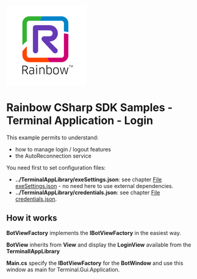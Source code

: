 ![Rainbow](../../../logo_rainbow.png)

# Rainbow CSharp SDK Samples - Terminal Application - Login

This example permits to understand:
- how to manage login / logout features
- the AutoReconnection service

You need first to set configuration files:
- **../TerminalAppLibrary/exeSettings.json**: see chapter [File exeSettings.json](./../../ConfigurationFiles.md#exeSettings.json) - no need here to use external dependencies.
- **../TerminalAppLibrary/credentials.json**: see chapter [File credentials.json](./../../ConfigurationFiles.md#credentials.json).

## How it works

**BotViewFactory** implements the **IBotViewFactory** in the easiest way.

**BotView** inherits from **View** and display the **LoginView** available from the **TerminallAppLibrary**

**Main.cs** specify the **IBotViewFactory** for the **BotWindow** and use this window as main for Terminal.Gui.Application.